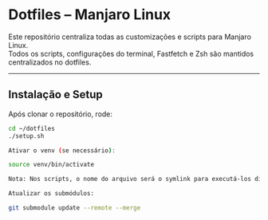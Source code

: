 # Dotfiles – Manjaro Linux

Este repositório centraliza todas as customizações e scripts para Manjaro Linux.  
Todos os scripts, configurações do terminal, Fastfetch e Zsh são mantidos centralizados no dotfiles.

---

## Instalação e Setup

Após clonar o repositório, rode:

```bash
cd ~/dotfiles
./setup.sh

Ativar o venv (se necessário):

source venv/bin/activate

Nota: Nos scripts, o nome do arquivo será o symlink para executá-los diretamente.

Atualizar os submódulos:

git submodule update --remote --merge